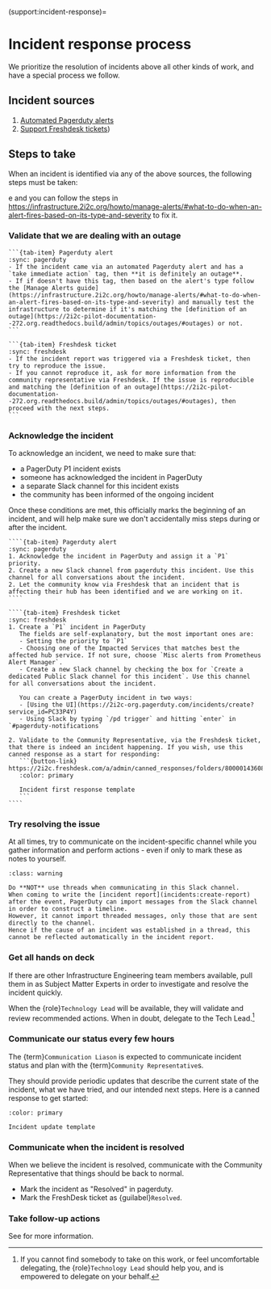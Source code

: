 (support:incident-response)=
# Incident response process

We prioritize the resolution of incidents above all other kinds of work, and have a special process we follow.

## Incident sources

1. [Automated Pagerduty alerts](https://infrastructure.2i2c.org/topic/monitoring-alerting/alerting)
2. [Support Freshdesk tickets](support:index))

## Steps to take
When an incident is identified via any of the above sources, the following steps must be taken:

e and you can follow the steps in https://infrastructure.2i2c.org/howto/manage-alerts/#what-to-do-when-an-alert-fires-based-on-its-type-and-severity to fix it.
### Validate that we are dealing with an outage
   ````{tab-set}
   ```{tab-item} Pagerduty alert
   :sync: pagerduty
   - If the incident came via an automated Pagerduty alert and has a `take immediate action` tag, then **it is definitely an outage**.
   - If if doesn't have this tag, then based on the alert's type follow the [Manage Alerts guide](https://infrastructure.2i2c.org/howto/manage-alerts/#what-to-do-when-an-alert-fires-based-on-its-type-and-severity) and manually test the infrastructure to determine if it's matching the [definition of an outage](https://2i2c-pilot-documentation--272.org.readthedocs.build/admin/topics/outages/#outages) or not.
   ```

   ```{tab-item} Freshdesk ticket
   :sync: freshdesk
   - If the incident report was triggered via a Freshdesk ticket, then try to reproduce the issue.
   - If you cannot reproduce it, ask for more information from the community representative via Freshdesk. If the issue is reproducible and matching the [definition of an outage](https://2i2c-pilot-documentation--272.org.readthedocs.build/admin/topics/outages/#outages), then proceed with the next steps.
   ```
   ````

### Acknowledge the incident
   To acknowledge an incident, we need to make sure that:
   - a PagerDuty P1 incident exists
   - someone has acknowledged the incident in PagerDuty
   - a separate Slack channel for this incident exists
   - the community has been informed of the ongoing incident

   Once these conditions are met, this officially marks the beginning of an incident, and will help make sure we don't accidentally miss steps during or after the incident.

   `````{tab-set}
   ````{tab-item} Pagerduty alert
   :sync: pagerduty
   1. Acknowledge the incident in PagerDuty and assign it a `P1` priority.
   2. Create a new Slack channel from pagerduty this incident. Use this channel for all conversations about the incident.
   2. Let the community know via Freshdesk that an incident that is affecting their hub has been identified and we are working on it.
   ````

   ````{tab-item} Freshdesk ticket
   :sync: freshdesk
   1. Create a `P1` incident in PagerDuty
      The fields are self-explanatory, but the most important ones are:
      - Setting the priority to `P1`
      - Choosing one of the Impacted Services that matches best the affected hub service. If not sure, choose `Misc alerts from Prometheus Alert Manager`.
      - Create a new Slack channel by checking the box for `Create a dedicated Public Slack channel for this incident`. Use this channel for all conversations about the incident.

      You can create a PagerDuty incident in two ways:
      - [Using the UI](https://2i2c-org.pagerduty.com/incidents/create?service_id=PC33P4Y)
      - Using Slack by typing `/pd trigger` and hitting `enter` in `#pagerduty-notifications`

   2. Validate to the Community Representative, via the Freshdesk ticket, that there is indeed an incident happening. If you wish, use this canned response as a start for responding:
      ```{button-link} https://2i2c.freshdesk.com/a/admin/canned_responses/folders/80000143608/responses/80000247490/edit
      :color: primary

      Incident first response template
      ```
   ````
   `````

### Try resolving the issue
   At all times, try to communicate on the incident-specific channel while you gather information and perform actions - even if only to mark these as notes to yourself.

   ```{admonition} Do not use threaded Slack messages
   :class: warning

   Do **NOT** use threads when communicating in this Slack channel.
   When coming to write the [incident report](incidents:create-report) after the event, PagerDuty can import messages from the Slack channel in order to construct a timeline.
   However, it cannot import threaded messages, only those that are sent directly to the channel.
   Hence if the cause of an incident was established in a thread, this cannot be reflected automatically in the incident report.
   ```

### Get all hands on deck
   If there are other Infrastructure Engineering team members available, pull them in as Subject Matter Experts in order to investigate and resolve the incident quickly.

   When the {role}`Technology Lead` will be available, they will validate and review recommended actions. When in doubt, delegate to the Tech Lead.[^note-on-delegation]

### Communicate our status every few hours
   The {term}`Communication Liason` is expected to communicate incident status and plan with the {term}`Community Representative`s.

   They should provide periodic updates that describe the current state of the incident, what we have tried, and our intended next steps. Here is a canned response to get started:

   ```{button-link} https://2i2c.freshdesk.com/a/admin/canned_responses/folders/80000143608/responses/80000247492/edit
   :color: primary

   Incident update template
   ```

### Communicate when the incident is resolved
   When we believe the incident is resolved, communicate with the Community Representative that things should be back to normal.
   - Mark the incident as "Resolved" in pagerduty.
   - Mark the FreshDesk ticket as {guilabel}`Resolved`.

### Take follow-up actions
   See [](incidents:create-report) for more information.

[^note-on-delegation]: If you cannot find somebody to take on this work, or feel uncomfortable delegating, the {role}`Technology Lead` should help you, and is empowered to delegate on your behalf.

